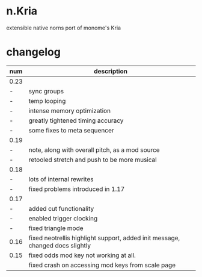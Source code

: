 # n.Kria
extensible native norns port of monome's Kria

# changelog
| num | description |
|-|-|
| 0.23
|-| sync groups
|-| temp looping
|-| intense memory optimization
|-| greatly tightened timing accuracy
|-| some fixes to meta sequencer
| 0.19
|-| note, along with overall pitch, as a mod source
|-| retooled stretch and push to be more musical
| 0.18 
|-| lots of internal rewrites
|-| fixed problems introduced in 1.17
| 0.17 | 
|-| added cut functionality 
|-| enabled trigger clocking 
|-| fixed triangle mode 
| 0.16 | fixed neotrellis highlight support, added init message, changed docs slightly |
| 0.15 | fixed odds mod key not working at all. |
|| fixed crash on accessing mod keys from scale page |
